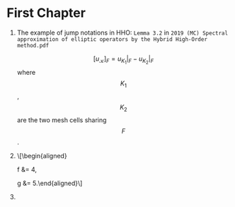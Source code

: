 # First Chapter

1. The example of jump notations in HHO: `Lemma 3.2` in `2019 (MC) Spectral approximation of elliptic operators by the Hybrid High-Order method.pdf`

   $$[u_{\mathcal{K}}]_F= u_{K_1}|_F - u_{K_2}|_F$$ where $$K_1$$, $$K_2$$ are the two mesh cells sharing $$F$$.

2. \\[\begin{aligned}

   f &= 4,

   g &= 5.\end{aligned}\\]

3. 


